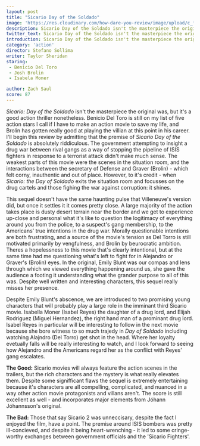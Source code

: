 ```yaml
---
layout: post
title: "Sicario Day of the Soldado"
image: 'https://res.cloudinary.com/how-dare-you-review/image/upload/c_fill,h_399,w_760/v1531594192/sicario-2.jpg'
description: Sicario Day of the Soldado isn't the masterpiece the original was, but it's excellent characters are enough to make it a compelling watch.  
twitter_text: Sicario Day of the Soldado isn't the masterpiece the original was, but it's excellent characters are enough to make it a compelling watch.  
introduction: Sicario Day of the Soldado isn't the masterpiece the original was, but it's excellent characters are enough to make it a compelling watch.     
category: 'action'
director: Stefano Sollima
writer: Taylor Sheridan
staring: 
 - Benicio Del Toro
 - Josh Brolin
 - Isabela Moner

author: Zach Saul
score: 87 
---
```


*Sicario: Day of the Soldado* isn't the masterpiece the original was, but it's a good action thriller nonetheless. Benicio Del Toro is still on my list of five action stars I call if I have to make an action movie to save my life, and Brolin has gotten really good at playing the villian at this point in his career. I'll begin this review by admitting that the premise of *Sicario Day of the Soldado* is absolutely riddiculous. The government attempting to insight a drug war between rival gangs as a way of stopping the pipeline of ISIS fighters in response to a terrorist attack didn't make much sense. The weakest parts of this movie were the scenes in the situation room, and the interactions between the secretary of Defense and Graver (Brolin) - which felt corny, inauthentic and out of place. However, to it's credit - when *Sicario: the Day of Soldado* exits the situation room and focusses on the drug cartels and those fighing the war against corruption: it shines. 

This sequel doesn't have the same haunting pulse that Villeneuve's version did, but once it settles it it comes pretty close.  A large majority of the action takes place is dusty desert terrain near the border and we get to experience up-close and personal what it's like to question the logitimacy of everything around you from the police, to a suspect's gang membership, to the Americans' true intentions in the drug war. Morally questionable intentions are both frustrating, and a source of the movie's tension as Del Torro is still motivated primarily by vengfulness, and Brolin by beurocratic ambition. Theres a hopelessness to this movie that's clearly intentional, but at the same time had me questioning what's left to fight for in Alejandro or Graver's (Brolin) eyes. In the original, Emily Blunt was our compas and lens through which we viewed everything happening around us, she gave the audience a footing it understanding what the grander purpose to all of this was. Despite well written and interesting characters, this sequel really misses her presence.  

Despite Emily Blunt's abscence, we are introduced to two promising young characters that will probably play a large role in the imminant third Sicario movie. Isabella Moner (Isabel Reyes) the daughter of a drug lord, and Elijah Rodriguez (Miguel Hernandez), the right hand man of a prominant drug lord. Isabel Reyes in particular will be interesting to follow in the next movie because she bore witness to so much trajedy in *Day of Soldado* including watching Alajndro (Del Torro) get shot in the head. Where her loyalty evetually falls will be really interesting to watch, and I look forward to seeing how Alejandro and the Americans regard her as the conflict with Reyes' gang escalates. 

**The Good:** Sicario movies will always feature the action scenes in the trailers, but the  rich characters and the mystery is what really elevates them. Despite some signifficant flaws the sequel is extremely entertaining because it's characters are all compelling, complicated, and nuanced in a way other action movie protagonists and villans aren't. The score is still excellent as well - and incorporates major elements from Jóhann Jóhannsson's original. 

**The Bad:** Those that say Sicario 2 was unneccisary, despite the fact I enjoyed the film, have a point. The premise around ISIS bombers was pretty ill-concieved, and despite it being heart-wrenching - it led to some cringe-worthy exchanges between government officials and the 'Sicario Fighters'. 

